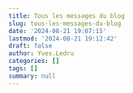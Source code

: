```yaml
---
title: Tous les messages du blog
slug: tous-les-messages-du-blog
date: '2024-08-21 19:07:15'
lastmod: '2024-08-21 19:12:42'
draft: false
author: Yves.Ledru
categories: []
tags: []
summary: null
---
```



